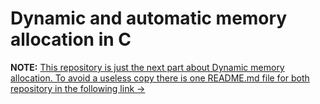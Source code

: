 # Dynamic and automatic memory allocation in C

**NOTE:** [This repository is just the next part about Dynamic memory allocation. To avoid a useless copy there is one README.md file for both repository in the following link ->](https://github.com/ArcturusSky/holbertonschool-low_level_programming/tree/main/malloc_free)